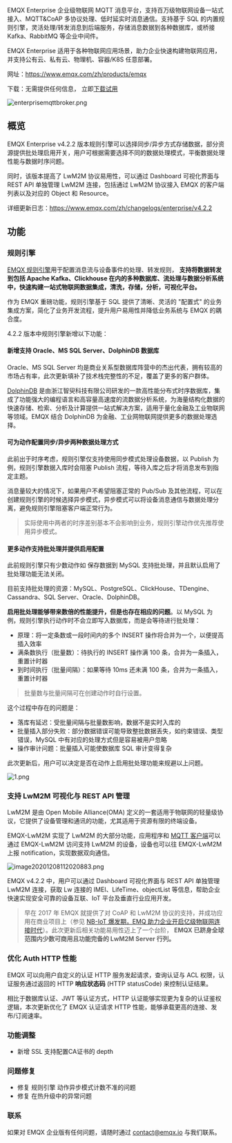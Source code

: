 EMQX Enterprise 企业级物联网 MQTT 消息平台，支持百万级物联网设备一站式接入、MQTT&CoAP 多协议处理、低时延实时消息通信。支持基于 SQL 的内置规则引擎，灵活处理/转发消息到后端服务，存储消息数据到各种数据库，或桥接 Kafka、RabbitMQ 等企业中间件。

EMQX Enterprise 适用于各种物联网应用场景，助力企业快速构建物联网应用，并支持公有云、私有云、物理机、容器/K8S 任意部署。

网址：https://www.emqx.com/zh/products/emqx

下载：无需提供任何信息， 立即[下载试用](https://www.emqx.com/zh/downloads?product=enterprise)

![enterprisemqttbroker.png](https://static.emqx.net/images/4b87d5ae6dc17bb84f6414e4d8fc504c.png)

## 概览

EMQX Enterprise v4.2.2 版本规则引擎可以选择同步/异步方式存储数据，部分资源提供批处理启用开关，用户可根据需要选择不同的数据处理模式，平衡数据处理性能与数据时序问题。

同时，该版本提高了 LwM2M 协议易用性，可以通过 Dashboard 可视化界面与 REST API 单独管理 LwM2M 连接，包括通过 LwM2M 协议接入 EMQX 的客户端列表以及对应的 Object 和 Resource。

详细更新日志：https://www.emqx.com/zh/changelogs/enterprise/v4.2.2

## 功能

### 规则引擎

[EMQX 规则引擎](https://docs.emqx.cn/broker/latest/rule/rule-engine.html)用于配置消息流与设备事件的处理、转发规则， **支持将数据转发到包括 Apache Kafka、Clickhouse 在内的多种数据库、流处理与数据分析系统中，快速构建一站式物联网数据集成，清洗，存储，分析，可视化平台。**

作为 EMQX 重磅功能，规则引擎基于 SQL 提供了清晰、灵活的 "配置式" 的业务集成方案，简化了业务开发流程，提升用户易用性并降低业务系统与 EMQX 的耦合度。

4.2.2 版本中规则引擎新增以下功能：

#### 新增支持 Oracle、MS SQL Server、DolphinDB 数据库

Oracle、MS SQL Server 均是商业关系型数据库阵营中的杰出代表，拥有较高的市场占有率，此次更新填补了技术栈完整性的不足，覆盖了更多的客户群体。

[DolphinDB](https://www.dolphindb.cn/) 是由浙江智臾科技有限公司研发的一款高性能分布式时序数据库，集成了功能强大的编程语言和高容量高速度的流数据分析系统，为海量结构化数据的快速存储、检索、分析及计算提供一站式解决方案，适用于量化金融及工业物联网等领域。EMQX 结合 DolphinDB 为金融、工业网物联网提供更多的数据处理选择。



#### 可为动作配置同步/异步两种数据处理方式

此前出于时序考虑，规则引擎仅支持使用同步模式处理设备数据，以 Publish 为例，规则引擎数据入库时会阻塞 Publish 流程，等待入库之后才将消息发布到指定主题。

消息量较大的情况下，如果用户不希望阻塞正常的 Pub/Sub 及其他流程，可以在创建规则引擎的时候选择异步模式，异步模式可以将设备消息通信与数据处理分离，避免规则引擎阻塞客户端正常行为。

> 实际使用中两者的时序差别基本不会影响到业务，规则引擎动作优先推荐使用异步模式。



#### 更多动作支持批处理并提供启用配置

此前规则引擎只有少数动作如 保存数据到 MySQL 支持批处理，并且默认启用了批处理功能无法关闭。

目前支持批处理的资源：MySQL、PostgreSQL、ClickHouse、TDengine、Cassandra、SQL Server、Oracle、DolphinDB。

**启用批处理能够带来数倍的性能提升，但是也存在相应的问题**。以 MySQL 为例，规则引擎执行动作时不会立即写入数据库，而是会等待进行批处理：

- 原理：将一定条数或一段时间内的多个 INSERT 操作将合并为一个，以便提高插入效率
- 满条数执行（批量数）：待执行的 INSERT 操作满 100 条，合并为一条插入，重置计时器
- 到时间执行（批量间隔）：如果等待 10ms 还未满 100 条，合并为一条插入，重置计时器

> 批量数与批量间隔可在创建动作时自行设置。

这个过程中存在的问题是：

- 落库有延迟：受批量间隔与批量数影响，数据不是实时入库的
- 批量插入部分失败：部分数据错误可能导致整批数据丢失，如约束错误、类型错误，MySQL 中有对应的处理方式但是容易被用户忽略
- 操作审计问题：批量插入可能使数据库 SQL 审计变得复杂

此次更新后，用户可以决定是否在动作上启用批处理功能来规避以上问题。

![1.png](https://static.emqx.net/images/32a742d0794b9027561bb05972b86b06.png)





### 支持 LwM2M 可视化与 REST API 管理

LwM2M 是由 Open Mobile Alliance(OMA) 定义的一套适用于物联网的轻量级协议，它提供了设备管理和通讯的功能，尤其适用于资源有限的终端设备。

EMQX-LwM2M 实现了 LwM2M 的大部分功能，应用程序和 [MQTT 客户端](https://www.emqx.com/zh/mqtt-client-sdk)可以通过 EMQX-LwM2M 访问支持 LwM2M 的设备，设备也可以往 EMQX-LwM2M 上报 notification，实现数据双向通信。

![image20201208112020883.png](https://static.emqx.net/images/0833d7b92d6ac8814dac5e19fd0e59e5.png)

EMQX v4.2.2 中，用户可以通过 Dashboard 可视化界面与 REST API 单独管理 LwM2M 连接，获取 Lw 连接的 IMEI、LifeTime、objectList 等信息，帮助企业快速实现安全可靠的设备互联、IoT 平台及垂直行业应用开发。


> 早在 2017 年 EMQX 就提供了对 CoAP 和 LwM2M 协议的支持，并成功应用在商业项目上（参见 [NB-IoT 爆发期，EMQ 助力企业开启亿级物联网连接时代](https://www.emqx.com/zh/blog/emqx-nb-iot-access-solution)）。此次更新后相关功能易用性迈上了一个台阶， **EMQX 已跻身全球范围内少数可商用且功能完备的 LwM2M Server 行列。**



### 优化 Auth HTTP 性能

EMQX 可以向用户自定义的认证 HTTP 服务发起请求，查询认证与 ACL 权限，认证服务通过返回的 HTTP **响应状态码** (HTTP statusCode) 来控制认证结果。

相比于数据库认证、JWT 等认证方式，HTTP 认证能够实现更为复杂的认证鉴权逻辑，本次更新优化了 EMQX 认证请求 HTTP 性能，能够承载更高的连接、发布/订阅速率。



### 功能调整

- 新增 SSL 支持配置CA证书的 depth



### 问题修复

- 修复 规则引擎 动作异步模式计数不准的问题
- 修复 在热升级中的异常问题

### 联系

如果对 EMQX 企业版有任何问题，请随时通过 [contact@emqx.io](mailto:contact@emqx.io) 与我们联系。
